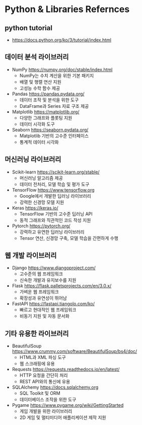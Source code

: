 # Python & Libraries Refernces
## **python tutorial**
- https://docs.python.org/ko/3/tutorial/index.html
  
## 데이터 분석 라이브러리
- NumPy https://numpy.org/doc/stable/index.html
  - NumPy는 수치 계산을 위한 기본 패키지
  - 배열 및 행렬 연산 지원
  - 고성능 수학 함수 제공
- Pandas https://pandas.pydata.org/
  - 데이터 조작 및 분석을 위한 도구
  - DataFrame과 Series 자료 구조 제공
- Matplotlib https://matplotlib.org/
  - 다양한 그래프와 플롯팅 지원
  - 데이터 시각화 도구
- Seaborn https://seaborn.pydata.org/
  - Matplotlib 기반의 고수준 인터페이스
  - 통계적 데이터 시각화
    
## 머신러닝 라이브러리
- Scikit-learn https://scikit-learn.org/stable/
  - 머신러닝 알고리즘 제공
  - 데이터 전처리, 모델 학습 및 평가 도구 
- TensorFlow https://www.tensorflow.org
  - Google에서 개발한 딥러닝 라이브러리
  - 강력한 신경망 모델 지원 
- Keras  https://keras.io/
  - TensorFlow 기반의 고수준 딥러닝 API
  - 동적 그래프와 직관적인 코드 작성 지원
- Pytorch https://pytorch.org/
  - 강력하고 유연한 딥러닝 라이브러리
  - Tensor 연산, 신경망 구축, 모델 학습을 간편하게 수행
    
## 웹 개발 라이브러리
- Django https://www.djangoproject.com/
  - 고수준의 웹 프레임워크
  - 신속한 개발과 유지보수를 지원
- Flask https://flask.palletsprojects.com/en/3.0.x/
  - 가벼운 웹 프레임워크
  - 확장성과 유연성이 뛰어남
- FastAPI https://fastapi.tiangolo.com/ko/
  - 빠르고 현대적인 웹 프레임워크
  - 비동기 지원 및 자동 문서화

## 기타 유용한 라이브러리
- BeautifulSoup https://www.crummy.com/software/BeautifulSoup/bs4/doc/
  - HTML과 XML 파싱 도구
  - 웹 스크래핑에 유용
- Requests https://requests.readthedocs.io/en/latest/
  - HTTP 요청을 간단히 처리
  - REST API와의 통신에 유용
- SQLAlchemy https://docs.sqlalchemy.org
  - SQL Toolkit 및 ORM
  - 데이터베이스 조작을 위한 도구
- Pygame https://www.pygame.org/wiki/GettingStarted
  - 게임 개발을 위한 라이브러리
  - 2D 게임 및 멀티미디어 애플리케이션 제작 지원
